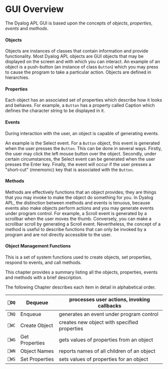 



<h1 class="heading"><span class="name">GUI Overview</span></h1>


The Dyalog APL GUI is based upon the concepts of *objects*, *properties*, *events* and *methods*.

#### Objects


Objects are instances of classes that contain information and provide functionality. Most Dyalog APL objects are GUI objects that may be displayed on the screen and with which you can interact. An example of an object is a push-button (an instance of class `Button`) which you may press to cause the program to take a particular action. Objects are defined in hierarchies.

#### Properties


Each object has an associated set of properties which describe how it looks and behaves. For example, a `Button` has a property called Caption which defines the character string to be displayed in it.

#### Events


During interaction with the user, an object is capable of generating events.


An example is the Select event. For a `Button` object, this event is generated when the user presses the `Button`. This can be done in several ways. Firstly, the user may click the left mouse button over the object. Secondly, under certain circumstances, the Select event can be generated when the user presses the Enter key. Finally, the event will occur if the user presses a "short-cut" (mnemonic) key that is associated with the `Button`.

#### Methods


Methods are effectively functions that an object provides; they are things that you may invoke to make the object do something for you. In Dyalog APL, the distinction between methods and events is tenuous, because events also make objects perform actions and you may generate events under program control. For example, a Scroll event is generated by a scrollbar when the user moves the thumb. Conversely, you can make a scrollbar scroll by generating a Scroll event. Nevertheless, the concept of a method is useful to describe functions that can only be invoked by a program and are not directly accessible to the user.


#### Object Management Functions


This is a set of system functions used to create objects, set properties, respond to events, and call methods.


This chapter provides a summary listing all the objects, properties, events and methods with a brief description.


The following Chapter describes each item in detail in alphabetical order.

| `⎕DQ` | Dequeue | processes user actions, invoking callbacks |
| --- | --- | ---  |
| `⎕NQ` | Enqueue | generates an event under program control |
| `⎕WC` | Create       Object | creates new object with specified properties |
| `⎕WG` | Get       Properties | gets values of properties from an object |
| `⎕WN` | Object       Names | reports names of all children of an object |
| `⎕WS` | Set       Properties | sets values of properties for an object |


